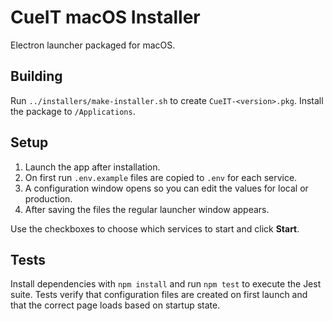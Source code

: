 # CueIT macOS Installer

Electron launcher packaged for macOS.

## Building

Run `../installers/make-installer.sh` to create `CueIT-<version>.pkg`. Install the package to `/Applications`.

## Setup

1. Launch the app after installation.
2. On first run `.env.example` files are copied to `.env` for each service.
3. A configuration window opens so you can edit the values for local or production.
4. After saving the files the regular launcher window appears.

Use the checkboxes to choose which services to start and click **Start**.

## Tests

Install dependencies with `npm install` and run `npm test` to execute the Jest
suite. Tests verify that configuration files are created on first launch and
that the correct page loads based on startup state.
